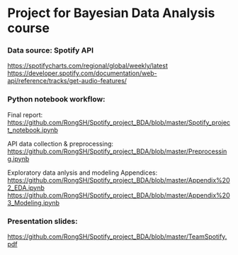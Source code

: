 # Project for Bayesian Data Analysis course

### Data source: Spotify API

https://spotifycharts.com/regional/global/weekly/latest
https://developer.spotify.com/documentation/web-api/reference/tracks/get-audio-features/

### Python notebook workflow:

Final report: https://github.com/RongSH/Spotify_project_BDA/blob/master/Spotify_project_notebook.ipynb

API data collection & preprocessing: https://github.com/RongSH/Spotify_project_BDA/blob/master/Preprocessing.ipynb

Exploratory data anlysis and modeling Appendices:
https://github.com/RongSH/Spotify_project_BDA/blob/master/Appendix%202_EDA.ipynb
https://github.com/RongSH/Spotify_project_BDA/blob/master/Appendix%203_Modeling.ipynb

### Presentation slides: 

https://github.com/RongSH/Spotify_project_BDA/blob/master/TeamSpotify.pdf
